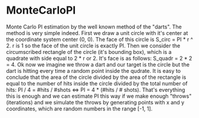 # MonteCarloPI
Monte Carlo PI estimation by the well known method of the "darts". The method is very simple indeed.
First we draw a unit circle with it's center at the coordinate system center (0, 0). The face of this circle is S_circ = PI * r ^ 2. r is 1 so the face of the unit circle is exactly PI. Then we consider the circumscribed rectangle of the circle (it's bounding box), which is a quadrate with side equal to 2 * r or 2. It's face is as follows: S_quadr = 2 * 2 = 4.
Ok now we imagine we throw a dart and our target is the circle but the dart is hitting every time a random point inside the qudrate. It is 
easy to conclude that the area of the circle divided by the area of the rectangle is equal to the number of hits inside the circle divided by the total number of hits:
  PI / 4 = #hits / #shots <=> PI = 4 * (#hits / # shots). That's everything this is enough and we can estimate PI this way if we make enough "throws" (iterations) and we simulate the throws by generating points with x and y coordinates, which are random numbers in the range [-1, 1].
